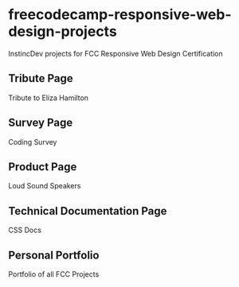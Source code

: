 # freecodecamp-responsive-web-design-projects

InstincDev projects for FCC Responsive Web Design Certification

## Tribute Page

Tribute to Eliza Hamilton

## Survey Page

Coding Survey

## Product Page
Loud Sound Speakers

## Technical Documentation Page
CSS Docs

## Personal Portfolio
Portfolio of all FCC Projects
